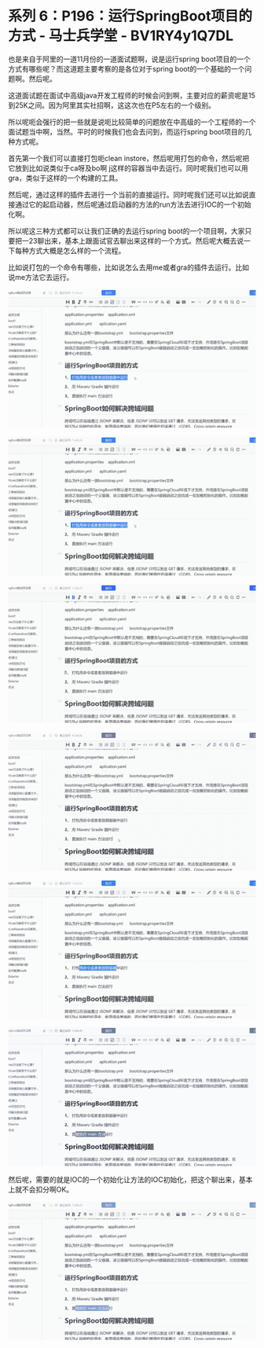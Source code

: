 # 系列 6：P196：运行SpringBoot项目的方式 - 马士兵学堂 - BV1RY4y1Q7DL

也是来自于阿里的一道11月份的一道面试题啊，说是运行spring boot项目的一个方式有哪些呢？而这道题主要考察的是各位对于spring boot的一个基础的一个问题啊。然后呢。

这道面试题在面试中高级java开发工程师的时候会问到啊，主要对应的薪资呢是15到25K之间。因为阿里其实社招啊，这这次也在P5左右的一个级别。

所以呢呃会强行的把一些就是说呃比较简单的问题放在中高级的一个工程师的一个面试题当中啊，当然。平时的时候我们也会去问到，而运行spring boot项目的几种方式呢。

首先第一个我们可以直接打包呃clean instore，然后呢用打包的命令，然后呢把它放到比如说类似于ca呀及bo啊 j这样的容器当中去运行。同时呢我们也可以用gra，类似于这样的一个构建的工具。

然后呢，通过这样的插件去进行一个当前的直接运行。同时呢我们还可以比如说直接通过它的起启动器，然后呢通过启动器的方法的run方法去进行IOC的一个初始化啊。

所以呢这三种方式都可以让我们正确的去运行spring boot的一个项目啊，大家只要把一23聊出来，基本上跟面试官去聊出来这样的一个方式。然后呢大概去说一下每种方式大概是怎么样的一个流程。

比如说打包的一个命令有哪些，比如说怎么去用me或者gra的插件去运行。比如说me方法它去运行。

![](img/6c66be51c78b41bbe385825004501ddb_1.png)

![](img/6c66be51c78b41bbe385825004501ddb_2.png)

![](img/6c66be51c78b41bbe385825004501ddb_3.png)

![](img/6c66be51c78b41bbe385825004501ddb_4.png)

![](img/6c66be51c78b41bbe385825004501ddb_5.png)

![](img/6c66be51c78b41bbe385825004501ddb_6.png)

然后呢，需要的就是IOC的一个初始化让方法的IOC初始化，把这个聊出来，基本上就不会扣分啊OK。

![](img/6c66be51c78b41bbe385825004501ddb_8.png)